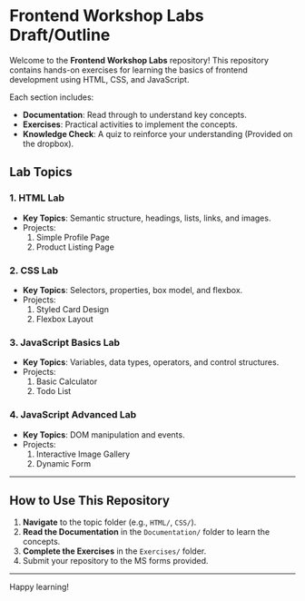 # Frontend Workshop Labs Draft/Outline

Welcome to the **Frontend Workshop Labs** repository! This repository contains hands-on exercises for learning the basics of frontend development using HTML, CSS, and JavaScript.

Each section includes:
- **Documentation**: Read through to understand key concepts.
- **Exercises**: Practical activities to implement the concepts.
- **Knowledge Check**: A quiz to reinforce your understanding (Provided on the dropbox).

## Lab Topics

### 1. HTML Lab
- **Key Topics**: Semantic structure, headings, lists, links, and images.
- Projects:
  1. Simple Profile Page
  2. Product Listing Page

### 2. CSS Lab
- **Key Topics**: Selectors, properties, box model, and flexbox.
- Projects:
  1. Styled Card Design
  2. Flexbox Layout

### 3. JavaScript Basics Lab
- **Key Topics**: Variables, data types, operators, and control structures.
- Projects:
  1. Basic Calculator
  2. Todo List

### 4. JavaScript Advanced Lab
- **Key Topics**: DOM manipulation and events.
- Projects:
  1. Interactive Image Gallery
  2. Dynamic Form

---

## How to Use This Repository
1. **Navigate** to the topic folder (e.g., `HTML/`, `CSS/`).
2. **Read the Documentation** in the `Documentation/` folder to learn the concepts.
3. **Complete the Exercises** in the `Exercises/` folder.
4. Submit your repository to the MS forms provided.

---

Happy learning!


